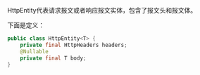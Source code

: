 HttpEntity代表请求报文或者响应报文实体，包含了报文头和报文体。

下面是定义：
```java
public class HttpEntity<T> {
	private final HttpHeaders headers;  
	@Nullable  
	private final T body;
}
```